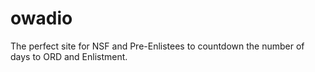 # owadio
The perfect site for NSF and Pre-Enlistees to countdown the number of days to ORD and Enlistment.
